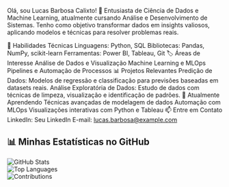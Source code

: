 Olá, sou Lucas Barbosa Calixto! 👋
Entusiasta de Ciência de Dados e Machine Learning, atualmente cursando Análise e Desenvolvimento de Sistemas. Tenho como objetivo transformar dados em insights valiosos, aplicando modelos e técnicas para resolver problemas reais.

🚀 Habilidades Técnicas
Linguagens: Python, SQL
Bibliotecas: Pandas, NumPy, scikit-learn
Ferramentas: Power BI, Tableau, Git
🏷️ Áreas de Interesse
Análise de Dados e Visualização
Machine Learning e MLOps
Pipelines e Automação de Processos
📊 Projetos Relevantes
Predição de Dados: Modelos de regressão e classificação para previsões baseadas em datasets reais.
Análise Exploratória de Dados: Estudo de dados com técnicas de limpeza, visualização e identificação de padrões.
🌱 Atualmente Aprendendo
Técnicas avançadas de modelagem de dados
Automação com MLOps
Visualizações interativas com Python e Tableau
📫 Entre em Contato
LinkedIn: Seu LinkedIn
E-mail: lucas.barbosa@example.com
## 📊 Minhas Estatísticas no GitHub

![GitHub Stats](https://github-readme-stats.vercel.app/api?username=lucasclx&show_icons=true&theme=dark&count_private=true)  
![Top Languages](https://github-readme-stats.vercel.app/api/top-langs/?username=lucasclx&layout=compact&theme=dark)  
![Contributions](https://github-readme-activity-graph.vercel.app/graph?username=lucasclx&theme=github-dark)
